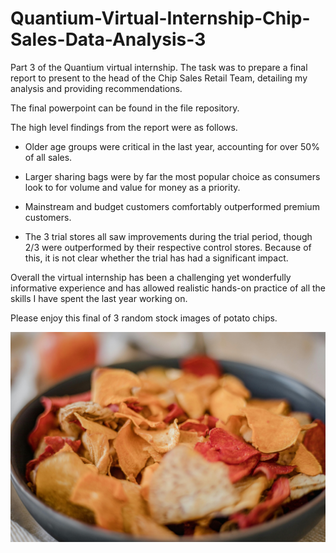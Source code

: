 # Quantium-Virtual-Internship-Chip-Sales-Data-Analysis-3

Part 3 of the Quantium virtual internship. The task was to prepare a final report to present to the head of the Chip Sales Retail Team, detailing my analysis and providing recommendations.

The final powerpoint can be found in the file repository.

The high level findings from the report were as follows.

 - Older age groups were critical in the last year, accounting for over 50% of all sales.

 - Larger sharing bags were by far the most popular choice as consumers look to for volume and value for money as a priority.

 - Mainstream and budget customers comfortably outperformed premium customers.

 - The 3 trial stores all saw improvements during the trial period, though 2/3 were outperformed by their respective control stores. Because of this, it is not clear whether the trial has had a significant impact.

Overall the virtual internship has been a challenging yet wonderfully informative experience and has allowed realistic hands-on practice of all the skills I have spent the last year working on.

Please enjoy this final of 3 random stock images of potato chips.

![chips](potato_chips.jpg)

